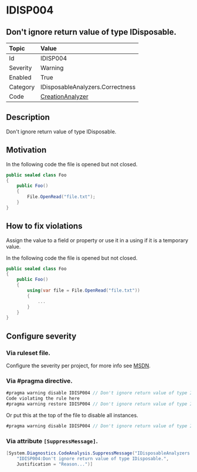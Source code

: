 # IDISP004
## Don't ignore return value of type IDisposable.

| Topic    | Value
| :--      | :--
| Id       | IDISP004
| Severity | Warning
| Enabled  | True
| Category | IDisposableAnalyzers.Correctness
| Code     | [CreationAnalyzer](https://github.com/DotNetAnalyzers/IDisposableAnalyzers/blob/master/IDisposableAnalyzers/Analyzers/CreationAnalyzer.cs)

## Description

Don't ignore return value of type IDisposable.

## Motivation

In the following code the file is opened but not closed.

```c#
public sealed class Foo
{
    public Foo()
    {
        File.OpenRead("file.txt");
    }
}
```

## How to fix violations

Assign the value to a field or property or use it in a using if it is a temporary value.


In the following code the file is opened but not closed.

```c#
public sealed class Foo
{
    public Foo()
    {
        using(var file = File.OpenRead("file.txt"))
        {
            ...
        }
    }
}
```

<!-- start generated config severity -->
## Configure severity

### Via ruleset file.

Configure the severity per project, for more info see [MSDN](https://msdn.microsoft.com/en-us/library/dd264949.aspx).

### Via #pragma directive.
```C#
#pragma warning disable IDISP004 // Don't ignore return value of type IDisposable.
Code violating the rule here
#pragma warning restore IDISP004 // Don't ignore return value of type IDisposable.
```

Or put this at the top of the file to disable all instances.
```C#
#pragma warning disable IDISP004 // Don't ignore return value of type IDisposable.
```

### Via attribute `[SuppressMessage]`.

```C#
[System.Diagnostics.CodeAnalysis.SuppressMessage("IDisposableAnalyzers.Correctness", 
    "IDISP004:Don't ignore return value of type IDisposable.", 
    Justification = "Reason...")]
```
<!-- end generated config severity -->
